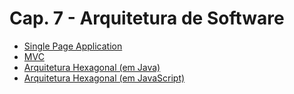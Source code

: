 # Cap. 7 - Arquitetura de Software

* [Single Page Application](https://github.com/mtov/ESM-ExemplosCodigo/tree/master/cap7/spa)
* [MVC](https://github.com/mtov/ESM-ExemplosCodigo/tree/master/cap7/mvc)
* [Arquitetura Hexagonal (em Java)](https://github.com/mtov/ESM-ExemplosCodigo/tree/master/cap7/hexagonal)
* [Arquitetura Hexagonal (em JavaScript)](https://github.com/mtov/ESM-ExemplosCodigo/tree/master/cap7/hexagonal-js)
